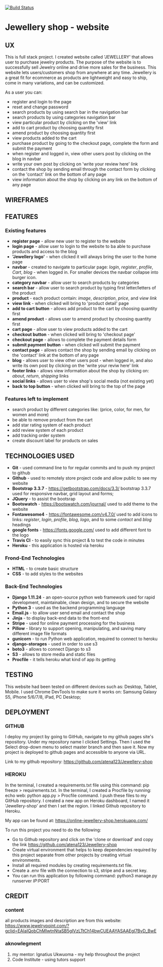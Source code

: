 [![Build Status](https://travis-ci.org/atena123/Jewellery-shop.svg?branch=master)](https://travis-ci.org/atena123/Jewellery-shop)

# Jewellery shop - website

## UX

This is full stack project. I created website called 'JEWELLERY' that allows user to purchase jewelry products.
The purpose of the website is to successfully sell Jewelry online and drive more sales for the business.
This website lets users/customers shop from anywhere at any time. Jewellery is a great fit for ecommerce as products 
are lightweight and easy to ship, come in many variations, and can be customized.

As a user you can:

* register and login to the page
* reset and change password
* search products by using search bar in the navigation bar
* search products by using categories navigation bar 
* view particular product by clicking on the 'view' link
* add to cart product by choosing quantity first
* amend product by choosing quantity first
* view products added to the cart
* purchase product by going to the checkout page, complete the form and submit the payment
* when register and logged in, view other users post by clicking on the blog in navbar
* write your own post by clicking on 'write your review here' link
* contact the shop by sending email through the contact form by clicking on the 'contact' link on the bottom of any page
* view information about the shop by clicking on any link on the bottom of any page

## WIREFRAMES

## FEATURES

### Existing features

* **register page** - allow new user to register to the website
* **login page** - allow user to login to the website to ba able to purchase products and access to the blog
* **'Jewellery logo'** - when clicked it will always bring the user to the home page
* **navbar** - created to navigate to particular page: *login*, *register*, *profile*, *Cart*, *blog* - when logged in.
  For smaller devices the navbar collapse into burger icon.
* **category navbar** - allow user to search products by categories
* **search bar** - allow user to search product by typing first letter/letters of the product
* **product** - each product contain: *image*, *description*, *price*, and *view link*
* **view link** - when clicked will bring to 'product detail' page
* **add to cart button** - allows add product to the cart by choosing quantity first
* **amend product** - allows user to amend product by choosing quantity first
* **cart page** - allow user to view products added to the cart
* **checkout button** - when clicked will bring to 'checkout page'
* **checkout page** - allows to complete the payment details form
* **submit payment button** - when clicked will submit the payment
* **contact page** - allows contact the shop by sending email by clicking on the 'contact' link at the bottom of any page
* **blog** - allows user to view other users post - when logged in, and also write its own post by clicking on the 'write your reviw here' link
* **footer links** - allows view information about the shop by clicking on: *about*, *return*, *shipping* links
* **social links** - allows user to view shop's social media (not existing yet)
* **back to top button** - when clicked will bring to the top of the page

### Features left to implement

* search product by different categories like: (price, color, for men, for women and more)
* be able to remove product from the cart
* add star rating system of each product
* add review system of each product
* add tracking order system
* create discount label for products on sales

## TECHNOLOGIES USED

* **Git** - used command line to for regular commits and to push my project to github
* **Github** - used to remotely store project code and allow public to see my website
* **Bootstrap 3.3.7** - https://getbootstrap.com/docs/3.3/ bootstrap 3.3.7 used for responsive navbar, grid layout and forms;
* **JQuery** - to assist the bootsrap
* **Bootswatch** - https://bootswatch.com/journal/ used to add theme to the website
* **Fontawesome4** - https://fontawesome.com/v4.7.0/ used to add icons to links: *register*, *login*, *profile*, *blog*, *logo*,
  and to some *contact* and *blog* headings
* **google fonts** - https://fonts.google.com/ used to add different font to the logo
* **Travis CI** - to easily sync this project & to test the code in minutes 
* **Heroku** - this application is hosted via heroku

### Frond-End Technologies

* **HTML** - to create basic structure
* **CSS** - to add styles to the websites

### Back-End Technologies

* **Django 1.11.24** - an open-source python web framework used for rapid development, maintainable, clean design, and to secure the website 
* **Python 3** - used as the backend programming language
* **Email.js** - to allow user send email and contact the shop
* **Jinja** - to display back-end data to the front-end
* **Stripe** - used for online payment processing for the business 
* **Pillow** - library to support opening, manipulating, and saving many different image file formats
* **gunicorn** - to run Python web application, required to connect to heroku
* **django-storages** - used in order to use s3
* **boto3** - allows to connect Django to s3
* **S3** - allows to store media and static files
* **Procfile** - it tells heroku what kind of app its getting

## TESTING

This website had been tested on different devices such as: Desktop, Tablet, Mobile.
I used Chrome DevTools to make sure it works on: Samsung Galaxy S5, iPhone 5/6/7/8, iPad, PC Desktop;

## DEPLOYMENT

### GITHUB

I deploy my project by going to GitHub, navigate to my github pages site's repository. Under my repository name I clicked Settings.
Then I used the Select drop-down menu to select master branch and then save it. Now my project is deployed to github pages and accessible to anyone via URL.

Link to my github repository: https://github.com/atena123/Jewellery-shop

### HEROKU

In the terminal, I created a requirements.txt file using this command: pip freeze > requirements.txt. 
In the terminal, I created a Procfile by running: echo web: python app.py > Procfile command. I push these files to my GitHub repository.
I created a new app on Heroku dashboard, I named it 'Jewellery-shop' and then I set the region. I linked Github repository to Heroku.

My app can be found at: https://online-jewellery-shop.herokuapp.com/

To run this project you need to do the following:

* Go to Github repository and click on the 'clone or download' and copy the link https://github.com/atena123/Jewellery-shop
* Create virtual environment that helps to keep dependencies required by this project separate from other projects by creating virtual environments.
* Install all required modules by creating requirements.txt file.
* Create a .env file with the connection to s3, stripe and a secret key.
* You can run this application by following command: python3 manage.py runserver $IP:$PORT

## CREDIT

### content

all products images and description are from this website: https://www.jewelrypoint.com/?gclid=EAIaIQobChMIwtnNtaSB5gIVzLTtCh14bwCUEAAYASAAEgI7BvD_BwE

### aknowlegment

1. my mentor: Ignatius Ukwuoma - my help throughout the project
1. Code Institute - using tutors support





